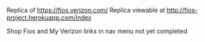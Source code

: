 Replica of https://fios.verizon.com/
Replica viewable at http://fios-project.herokuapp.com/index

Shop Fios and My Verizon links in nav menu not yet completed